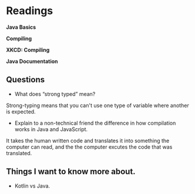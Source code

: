 # Readings

**Java Basics**

**Compiling**

**XKCD: Compiling**

**Java Documentation**

## Questions

- What does “strong typed” mean?

Strong-typing means that you can't use one type of variable where another is expected.
- Explain to a non-technical friend the difference in how compilation works in Java and JavaScript.

It takes the human written code and translates it into something the computer can read, and the the computer excutes the code that was translated.


## Things I want to know more about.

- Kotlin vs Java.
